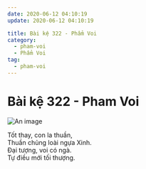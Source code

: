 ```yaml
---
date: 2020-06-12 04:10:19
update: 2020-06-12 04:10:19

title: Bài kệ 322 - Phẩm Voi
category:
  - pham-voi
  - Phẩm Voi
tag:
  - pham-voi
---
```


# Bài kệ 322 - Pham Voi

![An image](/img/pham-voi/pham-voi-322.jpg)

Tốt thay, con la thuần,<br>Thuần chủng loài ngựa Xinh.<br>Ðại tượng, voi có ngà.<br>Tự điều mới tối thượng.<br>
